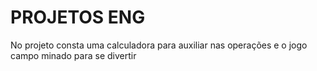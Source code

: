 # PROJETOS ENG
No projeto consta  uma calculadora para auxiliar nas operações e o jogo campo minado para se divertir
